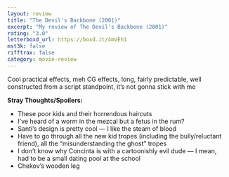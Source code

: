 ```yaml
---
layout: review
title: "The Devil's Backbone (2001)"
excerpt: "My review of The Devil's Backbone (2001)"
rating: "3.0"
letterboxd_url: https://boxd.it/4mVEh1
mst3k: false
rifftrax: false
category: movie-review
---
```


Cool practical effects, meh CG effects, long, fairly predictable, well constructed from a script standpoint, it’s not gonna stick with me

<b>Stray Thoughts/Spoilers:</b>

- These poor kids and their horrendous haircuts
- I’ve heard of a worm in the mezcal but a fetus in the rum?
- Santi’s design is pretty cool — I like the steam of blood
- Have to go through all the new kid tropes (including the bully/reluctant friend), all the “misunderstanding the ghost” tropes
- I don’t know why Concinta is with a cartoonishly evil dude — I mean, had to be a small dating pool at the school
- Chekov’s wooden leg
